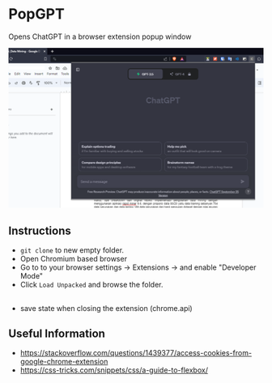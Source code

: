 # PopGPT
Opens ChatGPT in a browser extension popup window

![screenshot](https://raw.githubusercontent.com/caynine9/popgpt/main/screenshot.png)

## Instructions
- `git clone` to new empty folder.
- Open Chromium based browser
- Go to to your browser settings -> Extensions -> and enable "Developer Mode"
- Click `Load Unpacked` and browse the folder.

## 
- save state when closing the extension (chrome.api)

## Useful Information
- https://stackoverflow.com/questions/1439377/access-cookies-from-google-chrome-extension
- https://css-tricks.com/snippets/css/a-guide-to-flexbox/
